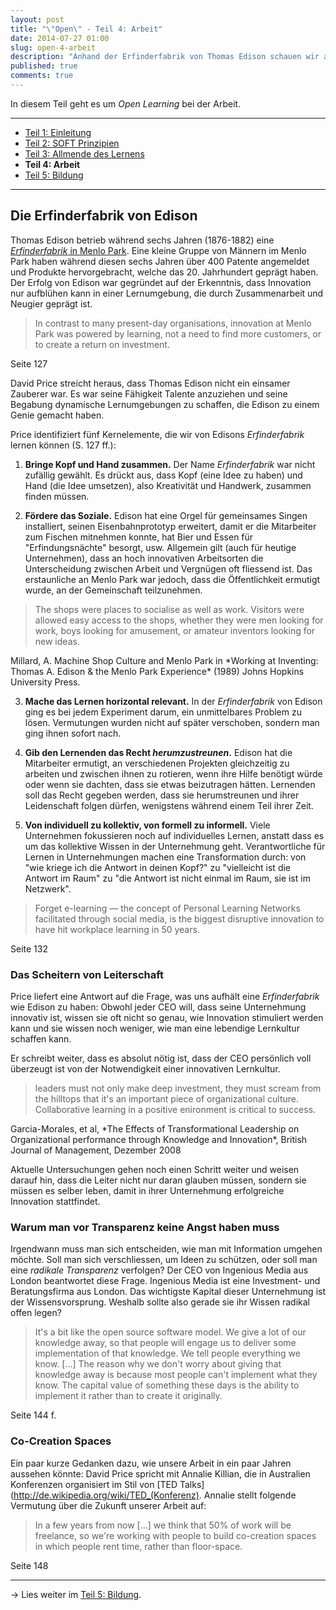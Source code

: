 ```yaml
---
layout: post
title: "\"Open\" - Teil 4: Arbeit"
date: 2014-07-27 01:00
slug: open-4-arbeit
description: "Anhand der Erfinderfabrik von Thomas Edison schauen wir an, wie Open Learning bei der Arbeit aussehen kann."
published: true
comments: true
---
```


In diesem Teil geht es um *Open Learning* bei der Arbeit.

***

* [Teil 1: Einleitung](/blog/open-1-einleitung/)
* [Teil 2: SOFT Prinzipien](/blog/open-2-soft-prinzipien/)
* [Teil 3: Allmende des Lernens](/blog/open-3-allmende-des-lernens/)
* **Teil 4: Arbeit**
* [Teil 5: Bildung](/blog/open-5-bildung/)

***


## Die Erfinderfabrik von Edison

Thomas Edison betrieb während sechs Jahren (1876-1882) eine [*Erfinderfabrik* in Menlo Park](http://edison.rutgers.edu/inventionfactory.htm). Eine kleine Gruppe von Männern im Menlo Park haben während diesen sechs Jahren über 400 Patente angemeldet und Produkte hervorgebracht, welche das 20. Jahrhundert geprägt haben. Der Erfolg von Edison war gegründet auf der Erkenntnis, dass Innovation nur aufblühen kann in einer Lernumgebung, die durch Zusammenarbeit und Neugier geprägt ist.

> In contrast to many present-day organisations, innovation at Menlo Park was powered by learning, not a need to find more customers, or to create a return on investment.
<footer><i class="fa fa-book"></i> Seite 127</footer>

David Price streicht heraus, dass Thomas Edison nicht ein einsamer Zauberer war. Es war seine Fähigkeit Talente anzuziehen und seine Begabung dynamische Lernumgebungen zu schaffen, die Edison zu einem Genie gemacht haben.

Price identifiziert fünf Kernelemente, die wir von Edisons *Erfinderfabrik* lernen können (S. 127 ff.):

1. **Bringe Kopf und Hand zusammen.** Der Name *Erfinderfabrik* war nicht zufällig gewählt. Es drückt aus, dass Kopf (eine Idee zu haben) und Hand (die Idee umsetzen), also Kreativität und Handwerk, zusammen finden müssen.  

2. **Fördere das Soziale.** Edison hat eine Orgel für gemeinsames Singen installiert, seinen Eisenbahnprototyp erweitert, damit er die Mitarbeiter zum Fischen mitnehmen konnte, hat Bier und Essen für "Erfindungsnächte" besorgt, usw. Allgemein gilt (auch für heutige Unternehmen), dass an hoch innovativen Arbeitsorten die Unterscheidung zwischen Arbeit und Vergnügen oft fliessend ist. Das erstaunliche an Menlo Park war jedoch, dass die Öffentlichkeit ermutigt wurde, an der Gemeinschaft teilzunehmen.
> The shops were places to socialise as well as work. Visitors were allowed easy access to the shops, whether they were men looking for work, boys looking for amusement, or amateur inventors looking for new ideas.
<footer>Millard, A. Machine Shop Culture and Menlo Park in *Working at Inventing: Thomas A. Edison & the Menlo Park Experience* (1989) Johns Hopkins University Press.</footer>

3. **Mache das Lernen horizontal relevant.** In der *Erfinderfabrik* von Edison ging es bei jedem Experiment darum, ein unmittelbares Problem zu lösen. Vermutungen wurden nicht auf später verschoben, sondern man ging ihnen sofort nach.

4. **Gib den Lernenden das Recht *herumzustreunen*.** Edison hat die Mitarbeiter ermutigt, an verschiedenen Projekten gleichzeitig zu arbeiten und zwischen ihnen zu rotieren, wenn ihre Hilfe benötigt würde oder wenn sie dachten, dass sie etwas beizutragen hätten. Lernenden soll das Recht gegeben werden, dass sie herumstreunen und ihrer Leidenschaft folgen dürfen, wenigstens während einem Teil ihrer Zeit.

5. **Von individuell zu kollektiv, von formell zu informell.** Viele Unternehmen fokussieren noch auf individuelles Lernen, anstatt dass es um das kollektive Wissen in der Unternehmung geht. Verantwortliche für Lernen in Unternehmungen machen eine Transformation durch: von "wie kriege ich die Antwort in deinen Kopf?" zu "vielleicht ist die Antwort im Raum" zu "die Antwort ist nicht einmal im Raum, sie ist im Netzwerk". 
> Forget e-learning &mdash; the concept of Personal Learning Networks facilitated through social media, is the biggest disruptive innovation to have hit workplace learning in 50 years.
<footer><i class="fa fa-book"></i> Seite 132</footer>


### Das Scheitern von Leiterschaft

Price liefert eine Antwort auf die Frage, was uns aufhält eine *Erfinderfabrik* wie Edison zu haben: Obwohl jeder CEO will, dass seine Unternehmung innovativ ist, wissen sie oft nicht so genau, wie Innovation stimuliert werden kann und sie wissen noch weniger, wie man eine lebendige Lernkultur schaffen kann.  

Er schreibt weiter, dass es absolut nötig ist, dass der CEO persönlich voll überzeugt ist von der Notwendigkeit einer innovativen Lernkultur.

> leaders must not only make deep investment, they must scream from the hilltops that it's an important piece of organizational culture. Collaborative learning in a positive enironment is critical to success.
<footer>Garcia-Morales, et al, *The Effects of Transformational Leadership on Organizational performance through Knowledge and Innovation*, British Journal of Management, Dezember 2008</footer>

Aktuelle Untersuchungen gehen noch einen Schritt weiter und weisen darauf hin, dass die Leiter nicht nur daran glauben müssen, sondern sie müssen es selber leben, damit in ihrer Unternehmung erfolgreiche Innovation stattfindet.


### Warum man vor Transparenz keine Angst haben muss

Irgendwann muss man sich entscheiden, wie man mit Information umgehen möchte. Soll man sich verschliessen, um Ideen zu schützen, oder soll man eine *radikale Transparenz* verfolgen? Der CEO von Ingenious Media aus London beantwortet diese Frage. Ingenious Media ist eine Investment- und Beratungsfirma aus London. Das wichtigste Kapital dieser Unternehmung ist der Wissensvorsprung. Weshalb sollte also gerade sie ihr Wissen radikal offen legen?

> It's a bit like the open source software model. We give a lot of our knowledge away, so that people will engage us to deliver some implementation of that knowledge. We tell people everything we know. [...] The reason why we don't worry about giving that knowledge away is because most people can't implement what they know. The capital value of something these days is the ability to implement it rather than to create it originally.
<footer><i class="fa fa-book"></i> Seite 144 f.</footer>


### Co-Creation Spaces

Ein paar kurze Gedanken dazu, wie unsere Arbeit in ein paar Jahren aussehen könnte: David Price spricht mit Annalie Killian, die in Australien Konferenzen organisiert im Stil von [TED Talks](http://de.wikipedia.org/wiki/TED_(Konferenz). Annalie stellt folgende Vermutung über die Zukunft unserer Arbeit auf:

> In a few years from now [...] we think that 50% of work will be freelance, so we're working with people to build co-creation spaces in which people rent time, rather than floor-space.
<footer><i class="fa fa-book"></i> Seite 148</footer>

***

&rarr; Lies weiter im [Teil 5: Bildung](/blog/open-5-bildung/).


